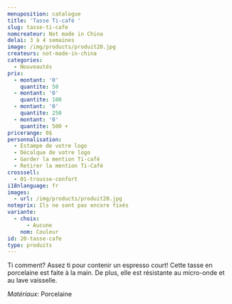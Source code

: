 ```yaml
---
menuposition: catalogue
title: 'Tasse Ti-café '
slug: tasse-ti-cafe
nomcreateur: Not made in China
delai: 3 à 4 semaines
image: /img/products/produit20.jpg
createurs: not-made-in-china
categories:
  - Nouveautés
prix:
  - montant: '0'
    quantite: 50
  - montant: '0'
    quantite: 100
  - montant: '0'
    quantite: 250
  - montant: '0'
    quantite: 500 +
pricerange: 0$
personnalisation:
  - Estampe de votre logo
  - Décalque de votre logo
  - Garder la mention Ti-café
  - Retirer la mention Ti-Café
crosssell:
  - 01-trousse-confort
i18nlanguage: fr
images:
  - url: /img/products/produit20.jpg
noteprix: Ils ne sont pas encore fixés
variante:
  - choix:
      - Aucune
    nom: Couleur
id: 20-tasse-cafe
type: produits
---
```

Ti comment? Assez ti pour contenir un espresso court! Cette tasse en porcelaine est faite à la main. De plus, elle est résistante au micro-onde et au lave vaisselle.

_Matériaux_: Porcelaine

